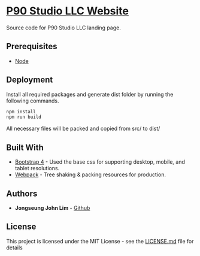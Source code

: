 # [P90 Studio LLC Website](https://p90.studio/)

Source code for P90 Studio LLC landing page.

## Prerequisites

* [Node](https://nodejs.org/en/)

## Deployment

Install all required packages and generate dist folder by running the following commands.

```bash
npm install
npm run build
```

All necessary files will be packed and copied from src/ to dist/

## Built With

* [Bootstrap 4](https://github.com/twbs/bootstrap) - Used the base css for supporting desktop, mobile, and tablet resolutions.
* [Webpack](https://github.com/webpack/webpack) - Tree shaking & packing resources for production.

## Authors

* **Jongseung John Lim** - [Github](https://github.com/penandlim)

## License

This project is licensed under the MIT License - see the [LICENSE.md](LICENSE.md) file for details
